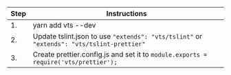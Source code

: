 | Step | Instructions |
| ---- | ------------ |
| 1.   | yarn add vts --dev |
| 2.   | Update tslint.json to use `"extends": "vts/tslint"` or `"extends": "vts/tslint-prettier"` |
| 3.   | Create prettier.config.js and set it to `module.exports = require('vts/prettier');` |